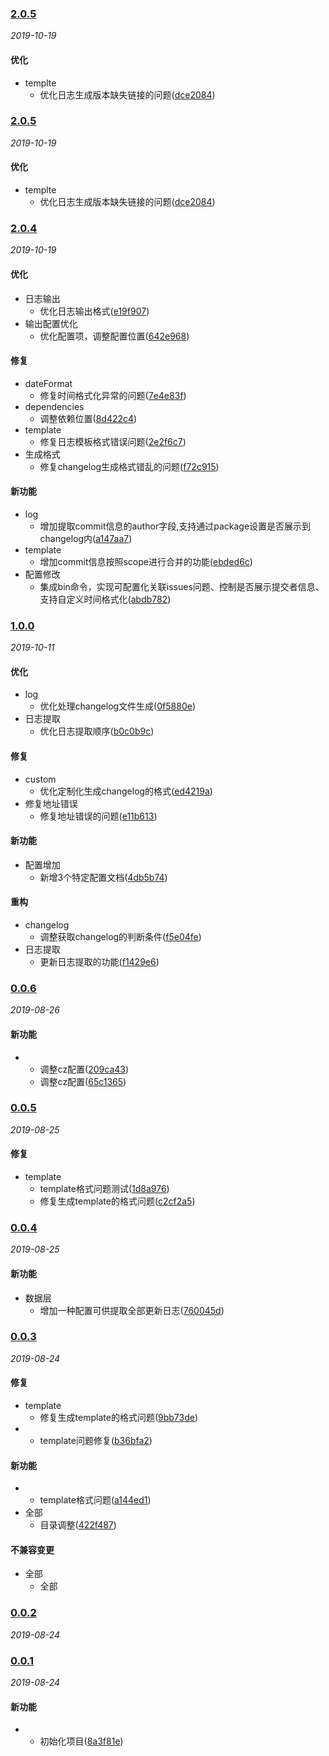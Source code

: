 ### [2.0.5](https://github.com/WenHaoHuang/changelog-sn/compare/v2.0.4...v2.0.5)

_2019-10-19_

#### 优化

- templte
  - 优化日志生成版本缺失链接的问题([dce2084](https://github.com/WenHaoHuang/changelog-sn/commit/dce2084))

### [2.0.5](https://github.com/WenHaoHuang/changelog-sn/compare/v2.0.4...v2.0.5)

_2019-10-19_

#### 优化

- templte
  - 优化日志生成版本缺失链接的问题([dce2084](https://github.com/WenHaoHuang/changelog-sn/commit/dce2084))

### [2.0.4](https://github.com/WenHaoHuang/changelog-sn/compare/v1.0.0...v2.0.4)

_2019-10-19_

#### 优化

- 日志输出
  - 优化日志输出格式([e19f907](https://github.com/WenHaoHuang/changelog-sn/commit/e19f907))
- 输出配置优化
  - 优化配置项，调整配置位置([642e968](https://github.com/WenHaoHuang/changelog-sn/commit/642e968))

#### 修复

- dateFormat
  - 修复时间格式化异常的问题([7e4e83f](https://github.com/WenHaoHuang/changelog-sn/commit/7e4e83f))
- dependencies
  - 调整依赖位置([8d422c4](https://github.com/WenHaoHuang/changelog-sn/commit/8d422c4))
- template
  - 修复日志模板格式错误问题([2e2f6c7](https://github.com/WenHaoHuang/changelog-sn/commit/2e2f6c7))
- 生成格式
  - 修复changelog生成格式错乱的问题([f72c915](https://github.com/WenHaoHuang/changelog-sn/commit/f72c915))

#### 新功能

- log
  - 增加提取commit信息的author字段,支持通过package设置是否展示到changelog内([a147aa7](https://github.com/WenHaoHuang/changelog-sn/commit/a147aa7))
- template
  - 增加commit信息按照scope进行合并的功能([ebded6c](https://github.com/WenHaoHuang/changelog-sn/commit/ebded6c))
- 配置修改
  - 集成bin命令，实现可配置化关联issues问题、控制是否展示提交者信息、支持自定义时间格式化([abdb782](https://github.com/WenHaoHuang/changelog-sn/commit/abdb782))

### [1.0.0](https://github.com/WenHaoHuang/changelog-sn/compare/v0.0.6...v1.0.0)

_2019-10-11_

#### 优化

- log
  - 优化处理changelog文件生成([0f5880e](https://github.com/WenHaoHuang/changelog-sn/commit/0f5880e))
- 日志提取
  - 优化日志提取顺序([b0c0b9c](https://github.com/WenHaoHuang/changelog-sn/commit/b0c0b9c))

#### 修复

- custom
  - 优化定制化生成changelog的格式([ed4219a](https://github.com/WenHaoHuang/changelog-sn/commit/ed4219a))
- 修复地址错误
  - 修复地址错误的问题([e11b613](https://github.com/WenHaoHuang/changelog-sn/commit/e11b613))

#### 新功能

- 配置增加
  - 新增3个特定配置文档([4db5b74](https://github.com/WenHaoHuang/changelog-sn/commit/4db5b74))

#### 重构

- changelog
  - 调整获取changelog的判断条件([f5e04fe](https://github.com/WenHaoHuang/changelog-sn/commit/f5e04fe))
- 日志提取
  - 更新日志提取的功能([f1429e6](https://github.com/WenHaoHuang/changelog-sn/commit/f1429e6))

### [0.0.6](https://github.com/WenHaoHuang/changelog-sn/compare/v0.0.5...v0.0.6)

_2019-08-26_

#### 新功能

- 
  - 调整cz配置([209ca43](https://github.com/WenHaoHuang/changelog-sn/commit/209ca43))
  - 调整cz配置([65c1365](https://github.com/WenHaoHuang/changelog-sn/commit/65c1365))

### [0.0.5](https://github.com/WenHaoHuang/changelog-sn/compare/v0.0.4...v0.0.5)

_2019-08-25_

#### 修复

- template
  - template格式问题测试([1d8a976](https://github.com/WenHaoHuang/changelog-sn/commit/1d8a976))
  - 修复生成template的格式问题([c2cf2a5](https://github.com/WenHaoHuang/changelog-sn/commit/c2cf2a5))

### [0.0.4](https://github.com/WenHaoHuang/changelog-sn/compare/v0.0.3...v0.0.4)

_2019-08-25_

#### 新功能

- 数据层
  - 增加一种配置可供提取全部更新日志([760045d](https://github.com/WenHaoHuang/changelog-sn/commit/760045d))

### [0.0.3](https://github.com/WenHaoHuang/changelog-sn/compare/v0.0.2...v0.0.3)

_2019-08-24_

#### 修复

- template
  - 修复生成template的格式问题([9bb73de](https://github.com/WenHaoHuang/changelog-sn/commit/9bb73de))
- 
  - template问题修复([b36bfa2](https://github.com/WenHaoHuang/changelog-sn/commit/b36bfa2))

#### 新功能

- 
  - template格式问题([a144ed1](https://github.com/WenHaoHuang/changelog-sn/commit/a144ed1))
- 全部
  - 目录调整([422f487](https://github.com/WenHaoHuang/changelog-sn/commit/422f487))


#### 不兼容变更

- 全部
  - 全部

### [0.0.2](https://github.com/WenHaoHuang/changelog-sn/compare/v0.0.1...v0.0.2)

_2019-08-24_

### [0.0.1](https://github.com/WenHaoHuang/changelog-sn/compare/8a3f81e...v0.0.1)

_2019-08-24_

#### 新功能

- 
  - 初始化项目([8a3f81e](https://github.com/WenHaoHuang/changelog-sn/commit/8a3f81e))

